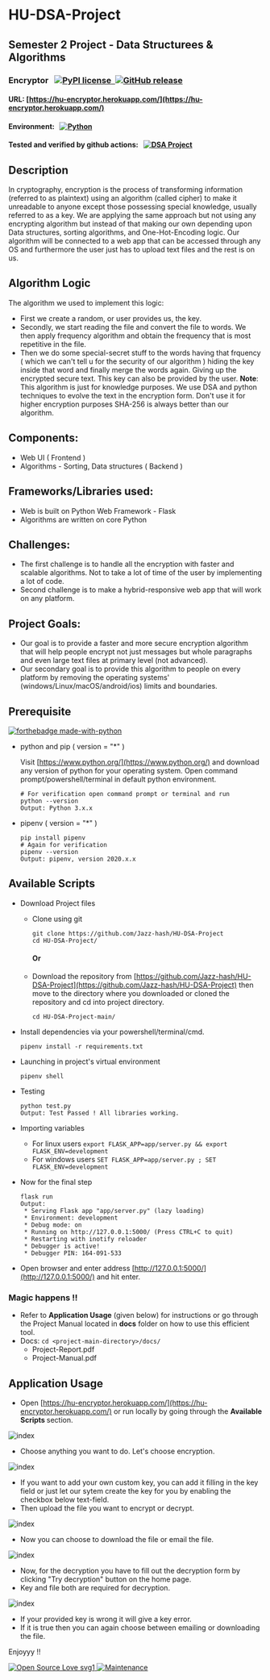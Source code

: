 # HU-DSA-Project

## Semester 2 Project - Data Structurees & Algorithms

### Encryptor &nbsp;&nbsp;[![PyPI license](https://img.shields.io/pypi/l/ansicolortags.svg) &nbsp;![GitHub release](https://img.shields.io/github/release/Jazz-hash/HU-PFun-Project)](https://github.com/Jazz-hash/HU-PFun-Project)

#### URL: [https://hu-encryptor.herokuapp.com/](https://hu-encryptor.herokuapp.com/)

#### Environment: &nbsp; [![Python](https://img.shields.io/badge/Python-3.2%20and%20above-blue.svg)](https://pypi.org/project/pip/)

#### Tested and verified by github actions: &nbsp; [![DSA Project](https://github.com/Jazz-hash/HU-DSA-Project/actions/workflows/main.yml/badge.svg)](https://github.com/Jazz-hash/HU-DSA-Project/actions/workflows/main.yml)

## Description

In cryptography, encryption is the process of transforming information (referred to as plaintext) using an algorithm (called cipher) to make it unreadable to anyone except those possessing special knowledge, usually referred to as a key. We are applying the same approach but not using any encrypting algorithm but instead of that making our own depending upon Data structures, sorting algorithms, and One-Hot-Encoding logic. Our algorithm will be connected to a web app that can be accessed through any OS and furthermore the user just has to upload text files and the rest is on us.

## Algorithm Logic

The algorithm we used to implement this logic:

- First we create a random, or user provides us, the key.
- Secondly, we start reading the file and convert the file to words. We then apply frequency algorithm and obtain the frequency that is most repetitive in the file.
- Then we do some special-secret stuff to the words having that frquency ( which we can't tell u for the security of our algorithm ) hiding the key inside that word and finally merge the words again. Giving up the encrypted secure text. This key can also be provided by the user.
  **Note**: This algorithm is just for knowledge purposes. We use DSA and python techniques to evolve the text in the encryption form. Don't use it for higher encryption purposes SHA-256 is always better than our algorithm.

## Components:

- Web UI ( Frontend )
- Algorithms - Sorting, Data structures ( Backend )

## Frameworks/Libraries used:

- Web is built on Python Web Framework - Flask
- Algorithms are written on core Python

## Challenges:

- The first challenge is to handle all the encryption with faster and scalable algorithms. Not to take a lot of time of the user by implementing a lot of code.
- Second challenge is to make a hybrid-responsive web app that will work on any platform.

## Project Goals:

- Our goal is to provide a faster and more secure encryption algorithm that will help people encrypt not just messages but whole paragraphs and even large text files at primary level (not advanced).
- Our secondary goal is to provide this algorithm to people on every platform by removing the operating systems' (windows/Linux/macOS/android/ios) limits and boundaries.

## Prerequisite

[![forthebadge made-with-python](http://ForTheBadge.com/images/badges/made-with-python.svg)](https://www.python.org/)

- python and pip ( version = "\*" )

  Visit [https://www.python.org/](https://www.python.org/) and download any version of python for your operating system.
  Open command prompt/powershell/terminal in default python environment.

  ```
  # For verification open command prompt or terminal and run
  python --version
  Output: Python 3.x.x
  ```

- pipenv ( version = "\*" )
  ```
  pip install pipenv
  # Again for verification
  pipenv --version
  Output: pipenv, version 2020.x.x
  ```

## Available Scripts

- Download Project files

  - Clone using git
    ```
    git clone https://github.com/Jazz-hash/HU-DSA-Project
    cd HU-DSA-Project/
    ```
    #### Or
  - Download the repository from [https://github.com/Jazz-hash/HU-DSA-Project](https://github.com/Jazz-hash/HU-DSA-Project) then move to the directory where you downloaded or cloned the repository and cd into project directory.

    `cd HU-DSA-Project-main/`

- Install dependencies via your powershell/terminal/cmd.
  ```
  pipenv install -r requirements.txt
  ```
- Launching in project's virtual environment
  ```
  pipenv shell
  ```
- Testing
  ```
  python test.py
  Output: Test Passed ! All libraries working.
  ```
- Importing variables
  - For linux users
    `export FLASK_APP=app/server.py && export FLASK_ENV=development`
  - For windows users
    `SET FLASK_APP=app/server.py ; SET FLASK_ENV=development`
- Now for the final step

  ```
  flask run
  Output:
   * Serving Flask app "app/server.py" (lazy loading)
   * Environment: development
   * Debug mode: on
   * Running on http://127.0.0.1:5000/ (Press CTRL+C to quit)
   * Restarting with inotify reloader
   * Debugger is active!
   * Debugger PIN: 164-091-533
  ```

- Open browser and enter address [http://127.0.0.1:5000/](http://127.0.0.1:5000/) and hit enter.

### Magic happens !!

- Refer to **Application Usage** (given below) for instructions or go through the Project Manual located in **docs** folder on how to use this efficient tool.
- Docs: `cd <project-main-directory>/docs/`
  - Project-Report.pdf
  - Project-Manual.pdf

## Application Usage

- Open [https://hu-encryptor.herokuapp.com/](https://hu-encryptor.herokuapp.com/) or run locally by going through the <b> Available Scripts </b> section.

![index](https://github.com/Jazz-hash/HU-DSA-Project/blob/main/screenshots/home.png?raw=true)

- Choose anything you want to do. Let's choose encryption.

![index](https://github.com/Jazz-hash/HU-DSA-Project/blob/main/screenshots/encryption.png?raw=true)

- If you want to add your own custom key, you can add it filling in the key field or just let our sytem create the key for you by enabling the checkbox below text-field.
- Then upload the file you want to encrypt or decrypt.

![index](https://github.com/Jazz-hash/HU-DSA-Project/blob/main/screenshots/result.png?raw=true)

- Now you can choose to download the file or email the file.

![index](https://github.com/Jazz-hash/HU-DSA-Project/blob/main/screenshots/decryption.png?raw=true)

- Now, for the decryption you have to fill out the decryption form by clicking "Try decryption" button on the home page.
- Key and file both are required for decryption.

![index](https://github.com/Jazz-hash/HU-DSA-Project/blob/main/screenshots/error.png?raw=true)

- If your provided key is wrong it will give a key error.
- If it is true then you can again choose between emailing or downloading the file.

Enjoyyy !!

[![Open Source Love svg1](https://badges.frapsoft.com/os/v1/open-source.svg?v=103)&nbsp;![Maintenance](https://img.shields.io/badge/Maintained%3F-yes-green.svg)
]()
